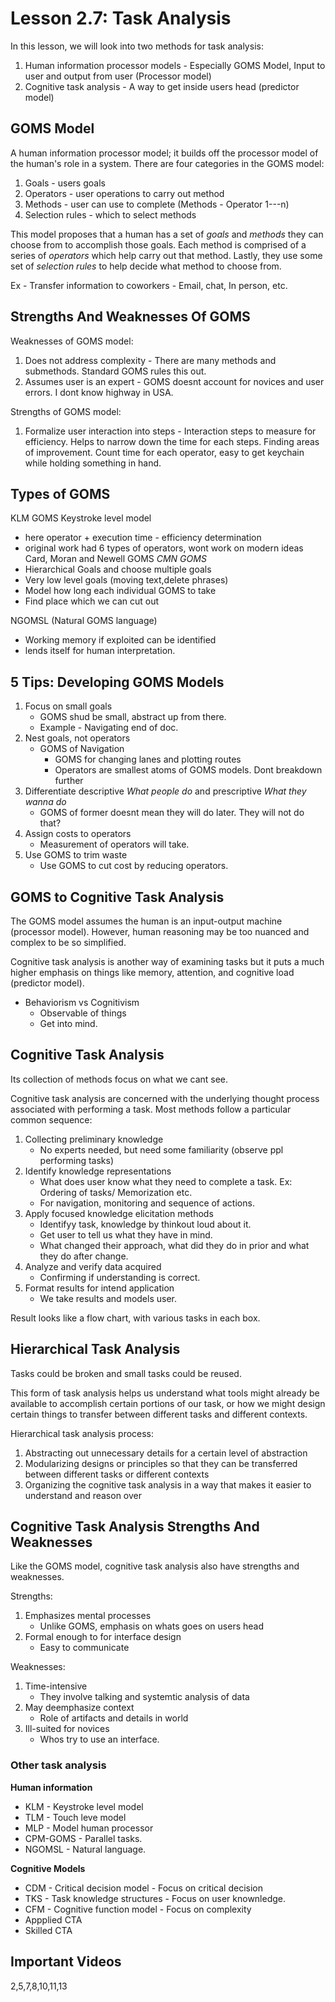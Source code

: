 # Lesson 2.7: Task Analysis

In this lesson, we will look into two methods for task analysis:

1. Human information processor models - Especially GOMS Model, Input to user and output from user (Processor model)
2. Cognitive task analysis - A way to get inside users head (predictor model)

## GOMS Model

A human information processor model; it builds off the processor model of the human's role in a system. There are four categories in the GOMS model:

1. Goals - users goals
2. Operators - user operations to carry out method
3. Methods - user can use to complete (Methods - Operator 1---n)
4. Selection rules - which to select methods

This model proposes that a human has a set of _goals_ and _methods_ they can choose from to accomplish those goals. Each method is comprised of a series of _operators_ which help carry out that method. Lastly, they use some set of _selection rules_ to help decide what method to choose from.

Ex - Transfer information to coworkers - Email, chat, In person, etc.

## Strengths And Weaknesses Of GOMS

Weaknesses of GOMS model:

1. Does not address complexity - There are many methods and submethods. Standard GOMS rules this out. 
2. Assumes user is an expert - GOMS doesnt account for novices and user errors. I dont know highway in USA.

Strengths of GOMS model:

1. Formalize user interaction into steps - Interaction steps to measure for efficiency. Helps to narrow down the time for each steps. Finding areas of improvement. Count time for each operator, easy to get keychain while holding something in hand.


## Types of GOMS

KLM GOMS Keystroke level model
- here operator + execution time - efficiency determination
- original work had 6 types of operators, wont work on modern ideas Card, Moran and Newell GOMS *CMN GOMS*
- Hierarchical Goals and choose multiple goals
- Very low level goals (moving text,delete phrases)
- Model how long each individual GOMS to take
- Find place which we can cut out

NGOMSL (Natural GOMS language)
- Working memory if exploited can be identified
- lends itself for human interpretation.

## 5 Tips: Developing GOMS Models

1. Focus on small goals
	- GOMS shud be small, abstract up from there.
	- Example - Navigating end of doc.
2. Nest goals, not operators
	- GOMS of Navigation
		- GOMS for changing lanes and plotting routes
		- Operators are smallest atoms of GOMS models. Dont breakdown further
3. Differentiate descriptive *What people do* and prescriptive *What they wanna do*
	- GOMS of former doesnt mean they will do later. They will not do that?
4. Assign costs to operators
	- Measurement of operators will take.
5. Use GOMS to trim waste
	- Use GOMS to cut cost by reducing operators.

## GOMS to Cognitive Task Analysis

The GOMS model assumes the human is an input-output machine (processor model). However, human reasoning may be too nuanced and complex to be so simplified.

Cognitive task analysis is another way of examining tasks but it puts a much higher emphasis on things like memory, attention, and cognitive load (predictor model).

- Behaviorism vs Cognitivism
	- Observable of things
	- Get into mind.

## Cognitive Task Analysis

Its collection of methods focus on what we cant see.

Cognitive task analysis are concerned with the underlying thought process associated with performing a task. Most methods follow a particular common sequence:

1. Collecting preliminary knowledge
	- No experts needed, but need some familiarity (observe ppl performing tasks)
2. Identify knowledge representations
	- What does user know what they need to complete a task. Ex: Ordering of tasks/ Memorization etc.
	- For navigation, monitoring and sequence of actions.
3. Apply focused knowledge elicitation methods
	- Identifyy task, knowledge by thinkout loud about it.
	- Get user to tell us what they have in mind.
	- What changed their approach, what did they do in prior and what they do after change.
4. Analyze and verify data acquired
	- Confirming if understanding is correct.
5. Format results for intend application
	- We take results and models user.

Result looks like a flow chart, with various tasks in each box.

## Hierarchical Task Analysis

Tasks could be broken and small tasks could be reused. 

This form of task analysis helps us understand what tools might already be available to accomplish certain portions of our task, or how we might design certain things to transfer between different tasks and different contexts.

Hierarchical task analysis process:

1. Abstracting out unnecessary details for a certain level of abstraction
2. Modularizing designs or principles so that they can be transferred between different tasks or different contexts
3. Organizing the cognitive task analysis in a way that makes it easier to understand and reason over

## Cognitive Task Analysis Strengths And Weaknesses

Like the GOMS model, cognitive task analysis also have strengths and weaknesses.

Strengths:

1. Emphasizes mental processes
	- Unlike GOMS, emphasis on whats goes on users head
2. Formal enough to for interface design
	- Easy to communicate

Weaknesses:

1. Time-intensive 
	- They involve talking and systemtic analysis of data
2. May deemphasize context 
	- Role of artifacts and details in world
3. Ill-suited for novices 
	- Whos try to use an interface.

### Other task analysis

**Human information**

- KLM - Keystroke level model
- TLM - Touch leve model
- MLP - Model human processor
- CPM-GOMS - Parallel tasks. 
- NGOMSL - Natural language.

**Cognitive Models**

- CDM - Critical decision model - Focus on critical decision
- TKS - Task knowledge structures - Focus on user knownledge.
- CFM - Cognitive function model - Focus on complexity
- Appplied CTA
- Skilled CTA

## Important Videos
2,5,7,8,10,11,13

